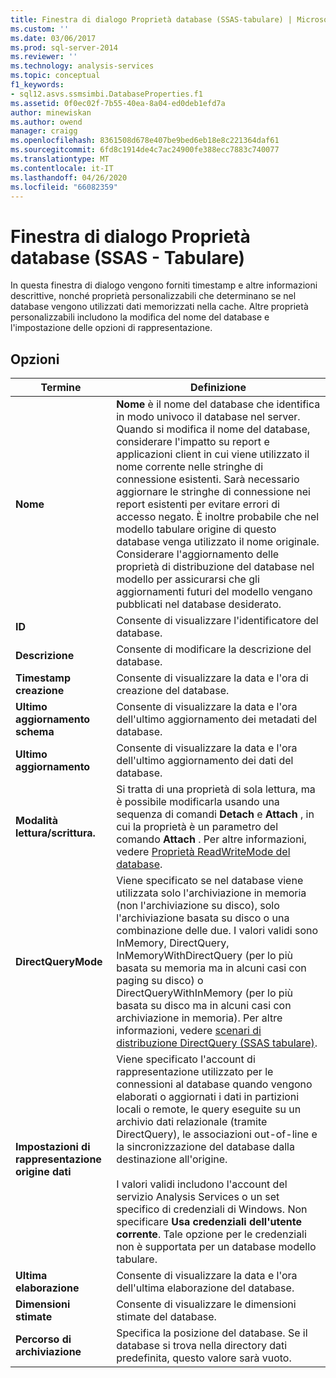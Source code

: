 ```yaml
---
title: Finestra di dialogo Proprietà database (SSAS-tabulare) | Microsoft Docs
ms.custom: ''
ms.date: 03/06/2017
ms.prod: sql-server-2014
ms.reviewer: ''
ms.technology: analysis-services
ms.topic: conceptual
f1_keywords:
- sql12.asvs.ssmsimbi.DatabaseProperties.f1
ms.assetid: 0f0ec02f-7b55-40ea-8a04-ed0deb1efd7a
author: minewiskan
ms.author: owend
manager: craigg
ms.openlocfilehash: 8361508d678e407be9bed6eb18e8c221364daf61
ms.sourcegitcommit: 6fd8c1914de4c7ac24900fe388ecc7883c740077
ms.translationtype: MT
ms.contentlocale: it-IT
ms.lasthandoff: 04/26/2020
ms.locfileid: "66082359"
---
```

# <a name="database-properties-dialog-box-ssas---tabular"></a>Finestra di dialogo Proprietà database (SSAS - Tabulare)
  In questa finestra di dialogo vengono forniti timestamp e altre informazioni descrittive, nonché proprietà personalizzabili che determinano se nel database vengono utilizzati dati memorizzati nella cache. Altre proprietà personalizzabili includono la modifica del nome del database e l'impostazione delle opzioni di rappresentazione.  
  
## <a name="options"></a>Opzioni  
  
|Termine|Definizione|  
|----------|----------------|  
|**Nome**|**Nome** è il nome del database che identifica in modo univoco il database nel server. Quando si modifica il nome del database, considerare l'impatto su report e applicazioni client in cui viene utilizzato il nome corrente nelle stringhe di connessione esistenti. Sarà necessario aggiornare le stringhe di connessione nei report esistenti per evitare errori di accesso negato. È inoltre probabile che nel modello tabulare origine di questo database venga utilizzato il nome originale. Considerare l'aggiornamento delle proprietà di distribuzione del database nel modello per assicurarsi che gli aggiornamenti futuri del modello vengano pubblicati nel database desiderato.|  
|**ID**|Consente di visualizzare l'identificatore del database.|  
|**Descrizione**|Consente di modificare la descrizione del database.|  
|**Timestamp creazione**|Consente di visualizzare la data e l'ora di creazione del database.|  
|**Ultimo aggiornamento schema**|Consente di visualizzare la data e l'ora dell'ultimo aggiornamento dei metadati del database.|  
|**Ultimo aggiornamento**|Consente di visualizzare la data e l'ora dell'ultimo aggiornamento dei dati del database.|  
|**Modalità lettura/scrittura.**|Si tratta di una proprietà di sola lettura, ma è possibile modificarla usando una sequenza di comandi **Detach** e **Attach** , in cui la proprietà è un parametro del comando **Attach** . Per altre informazioni, vedere [Proprietà ReadWriteMode del database](multidimensional-models/database-readwritemodes.md).|  
|**DirectQueryMode**|Viene specificato se nel database viene utilizzata solo l'archiviazione in memoria (non l'archiviazione su disco), solo l'archiviazione basata su disco o una combinazione delle due. I valori validi sono InMemory, DirectQuery, InMemoryWithDirectQuery (per lo più basata su memoria ma in alcuni casi con paging su disco) o DirectQueryWithInMemory (per lo più basata su disco ma in alcuni casi con archiviazione in memoria). Per altre informazioni, vedere [scenari di distribuzione DirectQuery &#40;SSAS tabulare&#41;](directquery-deployment-scenarios-ssas-tabular.md).|  
|**Impostazioni di rappresentazione origine dati**|Viene specificato l'account di rappresentazione utilizzato per le connessioni al database quando vengono elaborati o aggiornati i dati in partizioni locali o remote, le query eseguite su un archivio dati relazionale (tramite DirectQuery), le associazioni out-of-line e la sincronizzazione del database dalla destinazione all'origine.<br /><br /> I valori validi includono l'account del servizio Analysis Services o un set specifico di credenziali di Windows. Non specificare **Usa credenziali dell'utente corrente**. Tale opzione per le credenziali non è supportata per un database modello tabulare.|  
|**Ultima elaborazione**|Consente di visualizzare la data e l'ora dell'ultima elaborazione del database.|  
|**Dimensioni stimate**|Consente di visualizzare le dimensioni stimate del database.|  
|**Percorso di archiviazione**|Specifica la posizione del database. Se il database si trova nella directory dati predefinita, questo valore sarà vuoto.|  
  
  
